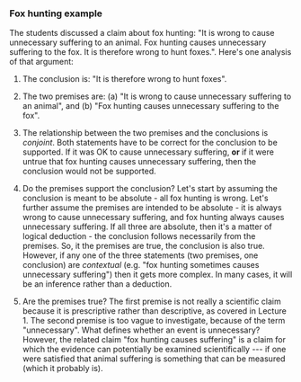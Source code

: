 ### Fox hunting example

The students discussed a claim about fox hunting: "It is wrong to cause unnecessary
suffering to an animal. Fox hunting causes unnecessary suffering to the fox. It
is therefore wrong to hunt foxes.". Here's one analysis of that argument:

1. The conclusion is: "It is therefore wrong to hunt foxes".

2. The two premises are: (a) "It is wrong to cause unnecessary suffering to an
animal", and (b) "Fox hunting causes unnecessary suffering to the fox".

3. The relationship between the two premises and the conclusions is
_conjoint_. Both statements have to be correct for the conclusion to be
supported. If it was OK to cause unnecessary suffering, **or** if it were
untrue that fox hunting causes unnecessary suffering, then the conclusion would
not be supported.

4. Do the premises support the conclusion? Let's start by assuming the
conclusion is meant to be absolute - all fox hunting is wrong. Let's further
assume the premises are intended to be absolute - it is always wrong to cause
unnecessary suffering, and fox hunting always causes unnecessary suffering. If
all three are absolute, then it's a matter of logical deduction - the
conclusion follows necessarily from the premises. So, it the premises are true,
the conclusion is also true. However, if any one of the three statements (two
premises, one conclusion) are _contextual_ (e.g. "fox hunting sometimes causes
unnecessary suffering") then it gets more complex. In many cases, it will be an
inference rather than a deduction.

5. Are the premises true? The first premise is not really a scientific claim
because it is prescriptive rather than descriptive, as covered in
Lecture 1. The second premise is too vague to investigate, because of the term
"unnecessary". What defines whether an event is unnecessary? However, the
related claim "fox hunting causes suffering" is a claim for which the evidence
can potentially be examined scientifically --- if one were satisfied that
animal suffering is something that can be measured (which it probably is).
